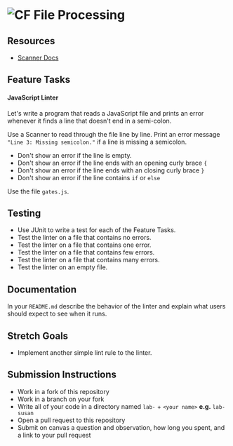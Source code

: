 # ![CF](http://i.imgur.com/7v5ASc8.png) File Processing

## Resources  
* [Scanner Docs](https://docs.oracle.com/javase/8/docs/api/java/util/Scanner.html)
  
## Feature Tasks  
#### JavaScript Linter
Let's write a program that reads a JavaScript file and prints an error whenever
it finds a line that doesn't end in a semi-colon.

Use a Scanner to read through the file line by line. Print an error message
`"Line 3: Missing semicolon."` if a line is missing a semicolon.

* Don't show an error if the line is empty.
* Don't show an error if the line ends with an opening curly brace `{`
* Don't show an error if the line ends with an closing curly brace `}`
* Don't show an error if the line contains `if` or `else`

Use the file `gates.js`.

## Testing  
* Use JUnit to write a test for each of the Feature Tasks.
* Test the linter on a file that contains no errors.
* Test the linter on a file that contains one error.
* Test the linter on a file that contains few errors.
* Test the linter on a file that contains many errors.
* Test the linter on an empty file.

## Documentation
In your `README.md` describe the behavior of the linter and explain what
users should expect to see when it runs.

## Stretch Goals
* Implement another simple lint rule to the linter.

## Submission Instructions
* Work in a fork of this repository
* Work in a branch on your fork
* Write all of your code in a directory named `lab-` + `<your name>` **e.g.** `lab-susan`
* Open a pull request to this repository
* Submit on canvas a question and observation, how long you spent, and a link to
  your pull request

